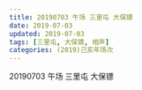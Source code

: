 ```yaml
---
title: 20190703 午场 三里屯 大保镖
date: 2019-07-03
updated: 2019-07-03
tags: [三里屯, 大保镖, 相声]
categories: (2019)己亥年场次
---
```

20190703 午场 三里屯 大保镖